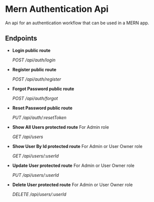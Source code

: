 # Mern Authentication Api

An api for an authentication workflow that can be used in a MERN app.

## Endpoints

- **Login public route**

  _POST /api/auth/login_

- **Register public route**

  _POST /api/auth/register_

- **Forgot Password public route**

  _POST /api/auth/forgot_

- **Reset Password public route**

  _PUT /api/auth/:resetToken_

- **Show All Users protected route** For Admin role

  _GET /api/users_

- **Show User By Id protected route** For Admin or User Owner role

  _GET /api/users/:userId_

- **Update User protected route** For Admin or User Owner role

  _PUT /api/users/:userId_

- **Delete User protected route** For Admin or User Owner role

  _DELETE /api/users/:userId_

